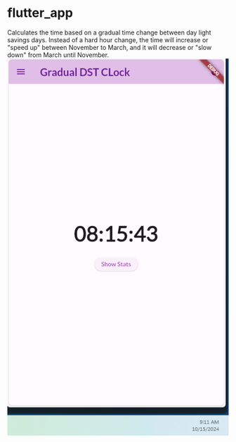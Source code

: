 # flutter_app

Calculates the time based on a gradual time change between day light savings days.
Instead of a hard hour change, the time will increase or "speed up" between November to March, and it will decrease or "slow down" from March until November.
![Alt text](/adjusted_time.png)

